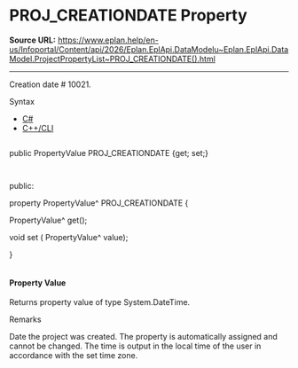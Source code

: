 # PROJ_CREATIONDATE Property

**Source URL:** https://www.eplan.help/en-us/Infoportal/Content/api/2026/Eplan.EplApi.DataModelu~Eplan.EplApi.DataModel.ProjectPropertyList~PROJ_CREATIONDATE().html

---

Creation date # 10021.

Syntax

- [C#](#i-syntax-CS)
- [C++/CLI](#i-syntax-CPP2005)

```
```
public PropertyValue PROJ_CREATIONDATE {get; set;}
```
```

```
```
public:

property PropertyValue^ PROJ_CREATIONDATE {

   PropertyValue^ get();

   void set (    PropertyValue^ value);

}
```
```

#### Property Value

Returns property value of type System.DateTime.

Remarks

Date the project was created. The property is automatically assigned and cannot be changed. The time is output in the local time of the user in accordance with the set time zone.
